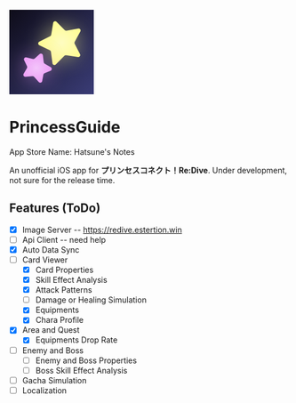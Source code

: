 ![Hatsune's Notes](./PrincessGuide/Assets.xcassets/AppIcon.appiconset/icon_76pt%402x.png)
# PrincessGuide
App Store Name: Hatsune's Notes

An unofficial iOS app for **プリンセスコネクト！Re:Dive**. Under development, not sure for the release time.

## Features (ToDo)
- [x] Image Server -- <https://redive.estertion.win>
- [ ] Api Client  -- need help
- [x] Auto Data Sync
- [ ] Card Viewer
    - [x] Card Properties
    - [x] Skill Effect Analysis
    - [x] Attack Patterns
    - [ ] Damage or Healing Simulation
    - [x] Equipments
    - [x] Chara Profile
- [x] Area and Quest
    - [x] Equipments Drop Rate
- [ ] Enemy and Boss
    - [ ] Enemy and Boss Properties
    - [ ] Boss Skill Effect Analysis
- [ ] Gacha Simulation
- [ ] Localization
